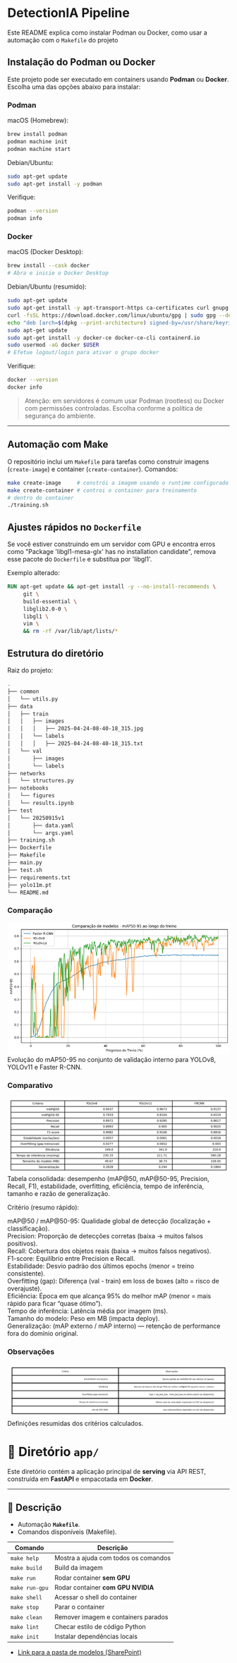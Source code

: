 # DetectionIA Pipeline

Este README explica como instalar Podman ou Docker, como usar a automação com o `Makefile` do projeto 

## Instalação do Podman ou Docker

Este projeto pode ser executado em containers usando **Podman** ou **Docker**.  
Escolha uma das opções abaixo para instalar:

### Podman

macOS (Homebrew):

```bash
brew install podman
podman machine init
podman machine start
```

Debian/Ubuntu:

```bash
sudo apt-get update
sudo apt-get install -y podman
```

Verifique:

```bash
podman --version
podman info
```

### Docker

macOS (Docker Desktop):

```bash
brew install --cask docker
# Abra e inicie o Docker Desktop
```

Debian/Ubuntu (resumido):

```bash
sudo apt-get update
sudo apt-get install -y apt-transport-https ca-certificates curl gnupg lsb-release
curl -fsSL https://download.docker.com/linux/ubuntu/gpg | sudo gpg --dearmour -o /usr/share/keyrings/docker-archive-keyring.gpg
echo "deb [arch=$(dpkg --print-architecture) signed-by=/usr/share/keyrings/docker-archive-keyring.gpg] https://download.docker.com/linux/ubuntu $(lsb_release -cs) stable" | sudo tee /etc/apt/sources.list.d/docker.list > /dev/null
sudo apt-get update
sudo apt-get install -y docker-ce docker-ce-cli containerd.io
sudo usermod -aG docker $USER
# Efetue logout/login para ativar o grupo docker
```

Verifique:

```bash
docker --version
docker info
```

> Atenção: em servidores é comum usar Podman (rootless) ou Docker com permissões controladas. Escolha conforme a política de segurança do ambiente.

---

## Automação com Make

O repositório inclui um `Makefile` para tarefas como construir imagens (`create-image`) e container (`create-container`). Comandos:

```bash
make create-image     # constrói a imagem usando o runtime configurado (docker/podman)
make create-container # controi o container para treinamento 
# dentro do container
./training.sh
```

## Ajustes rápidos no `Dockerfile`

Se você estiver construindo em um servidor com GPU e encontra erros como "Package 'libgl1-mesa-glx' has no installation candidate", remova esse pacote do `Dockerfile` e substitua por 'libgl1'.

Exemplo alterado:

```dockerfile
RUN apt-get update && apt-get install -y --no-install-recommends \
	 git \
	 build-essential \
	 libglib2.0-0 \
     libgl1 \
	 vim \
	 && rm -rf /var/lib/apt/lists/*
```

## Estrutura do diretório

Raiz do projeto:
```bash
.
├── common
│   └── utils.py
├── data
│   ├── train
│   │   ├── images
│   │   │   ├── 2025-04-24-08-40-18_315.jpg
│   │   └── labels
│   │   │   ├── 2025-04-24-08-40-18_315.txt
│   └── val
│       ├── images
│       └── labels
├── networks
│   └── structures.py
├── notebooks
│   └── figures
│   └── results.ipynb
├── test
│   └── 20250915v1
│       ├── data.yaml
│       └── args.yaml
├── training.sh
├── Dockerfile
├── Makefile
├── main.py
├── test.sh
├── requirements.txt
├── yolo11m.pt
└── README.md
```
### Comparação
![Comparação](notebooks/figures/Comparacao.png)  
Evolução do mAP50-95 no conjunto de validação interno para YOLOv8, YOLOv11 e Faster R-CNN.  

### Comparativo
![Comparativo](notebooks/figures/comparativo_modelos.png)  
Tabela consolidada: desempenho (mAP@50, mAP@50-95, Precision, Recall, F1), estabilidade, overfitting, eficiência, tempo de inferência, tamanho e razão de generalização.  

Critério (resumo rápido):  

mAP@50 / mAP@50-95: Qualidade global de detecção (localização + classificação).  
Precision: Proporção de detecções corretas (baixa → muitos falsos positivos).  
Recall: Cobertura dos objetos reais (baixa → muitos falsos negativos).  
F1-score: Equilíbrio entre Precision e Recall.  
Estabilidade: Desvio padrão dos últimos epochs (menor = treino consistente).  
Overfitting (gap): Diferença (val - train) em loss de boxes (alto = risco de overajuste).  
Eficiência: Época em que alcança 95% do melhor mAP (menor = mais rápido para ficar “quase ótimo”).  
Tempo de inferência: Latência média por imagem (ms).  
Tamanho do modelo: Peso em MB (impacta deploy).  
Generalização: (mAP externo / mAP interno) — retenção de performance fora do domínio original.  

### Observações
![Observações](notebooks/figures/observacoes_modelos.png)  
Definições resumidas dos critérios calculados.  

# 📂 Diretório `app/`

Este diretório contém a aplicação principal de **serving** via API REST, construída em **FastAPI** e empacotada em **Docker**. 

---
## 📌 Descrição

- Automação **`Makefile`**. 
- Comandos disponíveis (Makefile). 

| Comando     | Descrição                                    |
|-------------|----------------------------------------------|
| `make help` | Mostra a ajuda com todos os comandos         |
| `make build`| Build da imagem                              |
| `make run`  | Rodar container **sem GPU**                  |
| `make run-gpu` | Rodar container **com GPU NVIDIA**        |
| `make shell`| Acessar o shell do container                 |
| `make stop` | Parar o container                            |
| `make clean`| Remover imagem e containers parados          |
| `make lint` | Checar estilo de código Python               |
| `make init` | Instalar dependências locais                 |

- [Link para a pasta de modelos (SharePoint)](https://flextronics365.sharepoint.com/:f:/r/sites/OASIS-IASense/Shared%20Documents/General/modelos?csf=1&web=1&e=fQjek1)
